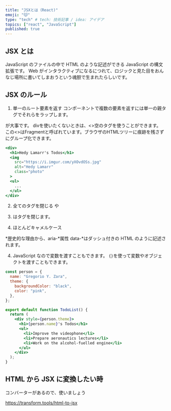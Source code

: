 ```yaml
---
title: "JSXとは（React)"
emoji: "😽"
type: "tech" # tech: 技術記事 / idea: アイデア
topics: ["react", "JavaScript"]
published: true
---
```


## JSX とは

JavaScript のファイルの中で HTML のような記述ができる JavaScript の構文拡張です。
Web がインタラクティブになるにつれて、ロジックと見た目をおんなじ場所に書いてしまおうという魂胆で生まれたらしいです。

## JSX のルール

1. 単一のルート要素を返す
   コンポーネントで複数の要素を返すには単一の親タグでそれらをラップします。

<div>が大事です。
divを使いたくないときは、<>空のタグを使うことができます。
この<>はFragmentと呼ばれています。ブラウザのHTMLツリーに痕跡を残さずにグループ化できます。

```jsx
<div>
  <h1>Hedy Lamarr's Todos</h1>
  <img
    src="https://i.imgur.com/yXOvdOSs.jpg"
    alt="Hedy Lamarr"
    class="photo"
  >
  <ul>
    ...
  </ul>
</div>
```

2. 全てのタグを閉じる
   <img>や<li>はタグを閉じます。

3. ほとんどキャメルケース

*歴史的な理由から、aria-*属性 data-\*はダッシュ付きの HTML のように記述されます。

4. JavaScript なので変数を渡すこともできます。
   `{}`を使って変数やオブジェクトを渡すこともできます。

```jsx
const person = {
  name: "Gregorio Y. Zara",
  theme: {
    backgroundColor: "black",
    color: "pink",
  },
};

export default function TodoList() {
  return (
    <div style={person.theme}>
      <h1>{person.name}'s Todos</h1>
      <ul>
        <li>Improve the videophone</li>
        <li>Prepare aeronautics lectures</li>
        <li>Work on the alcohol-fuelled engine</li>
      </ul>
    </div>
  );
}
```

## HTML から JSX に変換したい時

コンバーターがあるので、使いましょう

https://transform.tools/html-to-jsx
